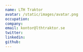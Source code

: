 ```yaml
---
name: LTH Traktor
avatar: /static/images/avatar.png
occupation:
company:
email: kontor@lthtraktor.se
twitter:
linkedin:
github:
---
```


